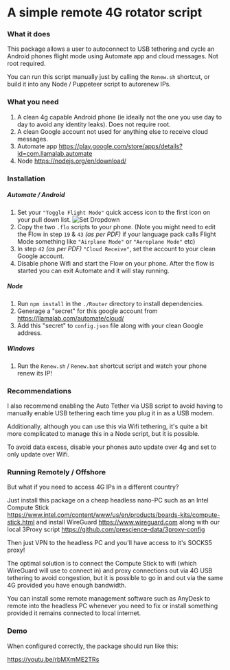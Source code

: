 # A simple remote 4G rotator script

### What it does

This package allows a user to autoconnect to USB tethering and cycle an Android phones flight mode using Automate app and cloud messages. Not root required.

You can run this script manually just by calling the `Renew.sh` shortcut, or build it into any Node / Puppeteer script to autorenew IPs.

### What you need

1. A clean 4g capable Android phone (ie ideally not the one you use day to day to avoid any identity leaks). Does not require root.
2. A clean Google account not used for anything else to receive cloud messages.
3. Automate app https://play.google.com/store/apps/details?id=com.llamalab.automate
4. Node https://nodejs.org/en/download/

### Installation

##### Automate / Android
1. Set your `"Toggle Flight Mode"` quick access icon to the first icon on your pull down list. 
![Set Dropdown](https://github.com/prescience-data/4g-rotator/blob/master/Doc/flight-mode.jpg?raw=true)
2. Copy the two `.flo` scripts to your phone.
    (Note you might need to edit the Flow in step `19` & `43` *(as per PDF)* if your language pack calls Flight Mode something like `"Airplane Mode"` or `"Aeroplane Mode"` etc)
3. In step `42` *(as per PDF)* `"Cloud Receive"`, set the account to your clean Google account.
4. Disable phone Wifi and start the Flow on your phone. After the flow is started you can exit Automate and it will stay running.

##### Node
1. Run `npm install` in the `./Router` directory to install dependencies. 
2. Generage a "secret" for this google account from https://llamalab.com/automate/cloud/
3. Add this "secret" to `config.json` file along with your clean Google address.

##### Windows
1. Run the `Renew.sh` / `Renew.bat` shortcut script and watch your phone renew its IP!

### Recommendations

I also recommend enabling the Auto Tether via USB script to avoid having to manually enable USB tethering each time you plug it in as a USB modem.

Additionally, although you can use this via Wifi tethering, it's quite a bit more complicated to manage this in a Node script, but it is possible. 

To avoid data excess, disable your phones auto update over 4g and set to only update over Wifi.


### Running Remotely / Offshore 

But what if you need to access 4G IPs in a different country?

Just install this package on a cheap headless nano-PC such as an Intel Compute Stick https://www.intel.com/content/www/us/en/products/boards-kits/compute-stick.html and install WireGuard https://www.wireguard.com along with our local 3Proxy script https://github.com/prescience-data/3proxy-config

Then just VPN to the headless PC and you'll have access to it's SOCKS5 proxy!

The optimal solution is to connect the Compute Stick to wifi (which WireGuard will use to connect in) and proxy connections out via 4G USB tethering to avoid congestion, but it is possible to go in and out via the same 4G provided you have enough bandwidth.

You can install some remote management software such as AnyDesk to remote into the headless PC whenever you need to fix or install something provided it remains connected to local internet. 


### Demo

When configured correctly, the package should run like this:

https://youtu.be/rbMXmME2TRs

